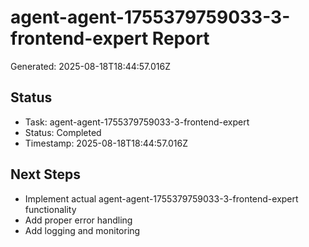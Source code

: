 # agent-agent-1755379759033-3-frontend-expert Report

Generated: 2025-08-18T18:44:57.016Z

## Status
- Task: agent-agent-1755379759033-3-frontend-expert
- Status: Completed
- Timestamp: 2025-08-18T18:44:57.016Z

## Next Steps
- Implement actual agent-agent-1755379759033-3-frontend-expert functionality
- Add proper error handling
- Add logging and monitoring
